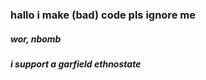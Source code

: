 
### hallo i make (bad) code pls ignore me






##### wor, nbomb


##### i support a garfield ethnostate
